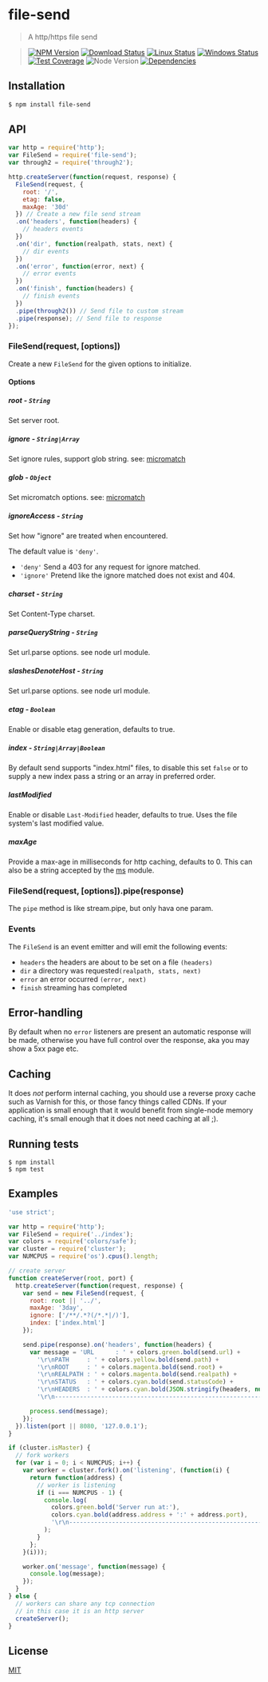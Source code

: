 file-send
=========

>A http/https file send

>[![NPM Version][npm-image]][npm-url]
>[![Download Status][download-image]][npm-url]
>[![Linux Status][travis-image]][travis-url]
>[![Windows Status][appveyor-image]][appveyor-url]
>[![Test Coverage][coveralls-image]][coveralls-url]
>![Node Version][node-image]
>[![Dependencies][david-image]][david-url]

## Installation

```bash
$ npm install file-send
```

## API

```js
var http = require('http');
var FileSend = require('file-send');
var through2 = require('through2');

http.createServer(function(request, response) {
  FileSend(request, {
	root: '/',
    etag: false,
    maxAge: '30d'
  }) // Create a new file send stream
  .on('headers', function(headers) {
    // headers events
  })
  .on('dir', function(realpath, stats, next) {
    // dir events
  })
  .on('error', function(error, next) {
    // error events
  })
  .on('finish', function(headers) {
    // finish events
  })
  .pipe(through2()) // Send file to custom stream
  .pipe(response); // Send file to response
});
```

### FileSend(request, [options])

  Create a new `FileSend` for the given options to initialize.

#### Options

##### *root* - ```String```

  Set server root.

##### *ignore* - ```String|Array```

  Set ignore rules, support glob string.  see: [micromatch](https://github.com/jonschlinkert/micromatch)

##### *glob* - ```Object```

  Set micromatch options.  see: [micromatch](https://github.com/jonschlinkert/micromatch#options)

##### *ignoreAccess* - ```String```

  Set how "ignore" are treated when encountered.

  The default value is `'deny'`.

  - `'deny'` Send a 403 for any request for ignore matched.
  - `'ignore'` Pretend like the ignore matched does not exist and 404.

##### *charset* - ```String```

  Set Content-Type charset.

##### *parseQueryString* - ```String```

  Set url.parse options. see node url module.

##### *slashesDenoteHost* - ```String```

  Set url.parse options. see node url module.

##### *etag* - ```Boolean```

  Enable or disable etag generation, defaults to true.

##### *index* - ```String|Array|Boolean```

  By default send supports "index.html" files, to disable this set `false` or to supply a new index pass a string or an array in preferred order.

##### *lastModified*

  Enable or disable `Last-Modified` header, defaults to true. Uses the file system's last modified value.

##### *maxAge*

  Provide a max-age in milliseconds for http caching, defaults to 0.
  This can also be a string accepted by the [ms](https://www.npmjs.org/package/ms#readme) module.

### FileSend(request, [options]).pipe(response)

 The `pipe` method is like stream.pipe, but only hava one param.

### Events
  The `FileSend` is an event emitter and will emit the following events:

  - `headers` the headers are about to be set on a file `(headers)`
  - `dir` a directory was requested`(realpath, stats, next)`
  - `error` an error occurred `(error, next)`
  - `finish` streaming has completed

## Error-handling

  By default when no `error` listeners are present an automatic response will be made, otherwise you have full control over the response, aka you may show a 5xx page etc.

## Caching

  It does _not_ perform internal caching, you should use a reverse proxy cache such as Varnish for this, or those fancy things called CDNs. If your application is small enough that it would benefit from single-node memory caching, it's small enough that it does not need caching at all ;).

## Running tests

```
$ npm install
$ npm test
```

## Examples

```js
'use strict';

var http = require('http');
var FileSend = require('../index');
var colors = require('colors/safe');
var cluster = require('cluster');
var NUMCPUS = require('os').cpus().length;

// create server
function createServer(root, port) {
  http.createServer(function(request, response) {
    var send = new FileSend(request, {
      root: root || '../',
      maxAge: '3day',
      ignore: ['/**/.*?(/*.*|/)'],
      index: ['index.html']
    });

    send.pipe(response).on('headers', function(headers) {
      var message = 'URL      : ' + colors.green.bold(send.url) +
        '\r\nPATH     : ' + colors.yellow.bold(send.path) +
        '\r\nROOT     : ' + colors.magenta.bold(send.root) +
        '\r\nREALPATH : ' + colors.magenta.bold(send.realpath) +
        '\r\nSTATUS   : ' + colors.cyan.bold(send.statusCode) +
        '\r\nHEADERS  : ' + colors.cyan.bold(JSON.stringify(headers, null, 2)) +
        '\r\n-----------------------------------------------------------------------------------------';

      process.send(message);
    });
  }).listen(port || 8080, '127.0.0.1');
}

if (cluster.isMaster) {
  // fork workers
  for (var i = 0; i < NUMCPUS; i++) {
    var worker = cluster.fork().on('listening', (function(i) {
      return function(address) {
        // worker is listening
        if (i === NUMCPUS - 1) {
          console.log(
            colors.green.bold('Server run at:'),
            colors.cyan.bold(address.address + ':' + address.port),
            '\r\n-----------------------------------------------------------------------------------------'
          );
        }
      };
    }(i)));

    worker.on('message', function(message) {
      console.log(message);
    });
  }
} else {
  // workers can share any tcp connection
  // in this case it is an http server
  createServer();
}
```

## License

[MIT](LICENSE)

[travis-image]: http://img.shields.io/travis/nuintun/file-send.svg?style=flat-square&label=linux
[travis-url]: https://travis-ci.org/nuintun/file-send
[appveyor-image]: https://img.shields.io/appveyor/ci/nuintun/file-send.svg?style=flat-square&label=windows
[appveyor-url]: https://ci.appveyor.com/project/nuintun/file-send
[coveralls-image]: http://img.shields.io/coveralls/nuintun/file-send/master.svg?style=flat-square
[coveralls-url]: https://coveralls.io/r/nuintun/file-send?branch=master
[node-image]: http://img.shields.io/node/v/file-send.svg?style=flat-square
[david-image]: http://img.shields.io/david/nuintun/file-send.svg?style=flat-square
[david-url]: https://david-dm.org/nuintun/file-send
[npm-image]: http://img.shields.io/npm/v/file-send.svg?style=flat-square
[npm-url]: https://www.npmjs.org/package/file-send
[download-image]: http://img.shields.io/npm/dm/file-send.svg?style=flat-square
